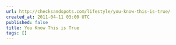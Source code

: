 ```yaml
---
url: http://checksandspots.com/lifestyle/you-know-this-is-true/
created_at: 2011-04-11 03:00 UTC
published: false
title: You Know This is True
tags: []
---
```



